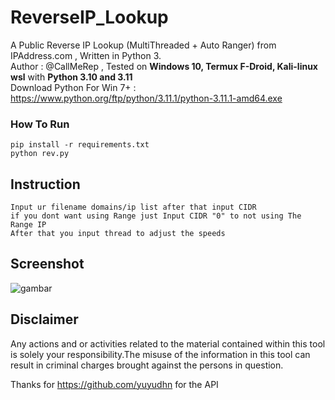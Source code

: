 # ReverseIP_Lookup
A Public Reverse IP Lookup (MultiThreaded + Auto Ranger) from IPAddress.com , Written in Python 3.
<br>Author : @CallMeRep , Tested on **Windows 10, Termux F-Droid, Kali-linux wsl** with **Python 3.10 and 3.11**
<br> Download Python For Win 7+ : https://www.python.org/ftp/python/3.11.1/python-3.11.1-amd64.exe
### How To Run
```
pip install -r requirements.txt
python rev.py
```
## Instruction
```
Input ur filename domains/ip list after that input CIDR 
if you dont want using Range just Input CIDR "0" to not using The Range IP
After that you input thread to adjust the speeds
```
## Screenshot
![gambar](https://user-images.githubusercontent.com/113588203/210528940-ba3658bc-6e5b-4944-b57e-53120ea1fa60.png)

## Disclaimer
Any actions and or activities related to the material contained within this tool is solely your responsibility.The misuse of the information in this tool can result in criminal charges brought against the persons in question.

Thanks for https://github.com/yuyudhn for the API
